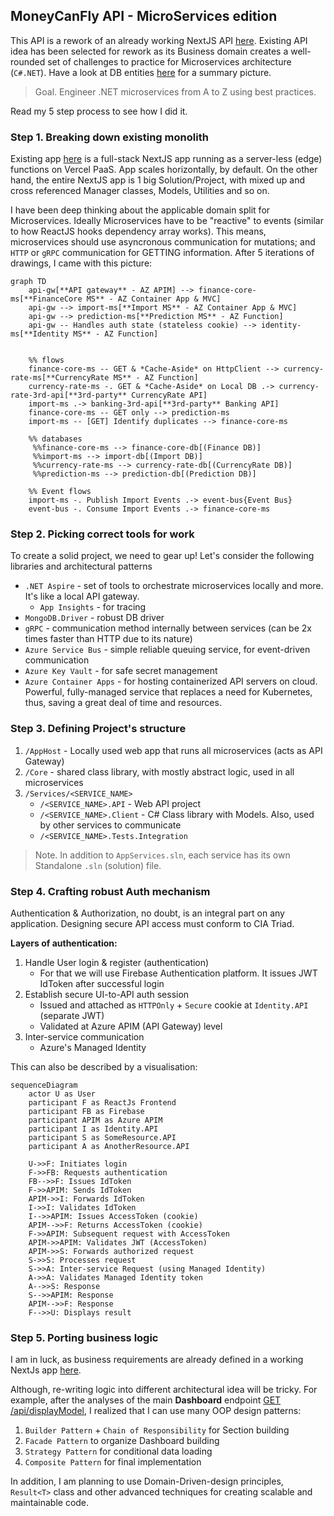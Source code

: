 ## MoneyCanFly API - MicroServices edition

This API is a rework of an already working NextJS API [here](https://github.com/armandasalmd/money-can-fly/tree/production/src/pages/api). Existing API idea has been selected for rework as its Business domain creates a well-rounded set of challenges to practice for Microservices architecture (`C#.NET`).
Have a look at DB entities [here](https://github.com/armandasalmd/money-can-fly/tree/production/src/server/models/mongo) for a summary picture. 

> Goal. Engineer .NET microservices from A to Z using best practices.

Read my 5 step process to see how I did it.

### Step 1. Breaking down existing monolith

Existing app [here](https://github.com/armandasalmd/money-can-fly/tree/production/src/pages/api) is a full-stack NextJS app running as a server-less (edge) functions on Vercel PaaS. App scales horizontally, by default. On the other hand, the entire NextJS app is 1 big Solution/Project, with mixed up and cross referenced Manager classes, Models, Utilities and so on.

I have been deep thinking about the applicable domain split for Microservices.
Ideally Microservices have to be "reactive" to events (similar to how ReactJS hooks dependency array works). This means, microservices should use asyncronous communication for mutations; and `HTTP` or `gRPC` communication for GETTING information. After 5 iterations of drawings, I came with this picture:

```mermaid
graph TD
    api-gw[**API gateway** - AZ APIM] --> finance-core-ms[**FinanceCore MS** - AZ Container App & MVC]
    api-gw --> import-ms[**Import MS** - AZ Container App & MVC]
    api-gw --> prediction-ms[**Prediction MS** - AZ Function]
    api-gw -- Handles auth state (stateless cookie) --> identity-ms[**Identity MS** - AZ Function]
    
    
    %% flows
    finance-core-ms -- GET & *Cache-Aside* on HttpClient --> currency-rate-ms[**CurrencyRate MS** - AZ Function]
    currency-rate-ms -. GET & *Cache-Aside* on Local DB .-> currency-rate-3rd-api[**3rd-party** CurrencyRate API]
    import-ms .-> banking-3rd-api[**3rd-party** Banking API]
    finance-core-ms -- GET only --> prediction-ms
    import-ms -- [GET] Identify duplicates --> finance-core-ms
    
    %% databases
     %%finance-core-ms --> finance-core-db[(Finance DB)]
     %%import-ms --> import-db[(Import DB)]
     %%currency-rate-ms --> currency-rate-db[(CurrencyRate DB)]
     %%prediction-ms --> prediction-db[(Prediction DB)]
    
    %% Event flows
    import-ms -. Publish Import Events .-> event-bus{Event Bus}
    event-bus -. Consume Import Events .-> finance-core-ms
```

### Step 2. Picking correct tools for work

To create a solid project, we need to gear up! Let's consider the following libraries and architectural patterns

- `.NET Aspire` - set of tools to orchestrate microservices locally and more. It's like a local API gateway. 
  - `App Insights` - for tracing
- `MongoDB.Driver` - robust DB driver
- `gRPC` - communication method internally between services (can be 2x times faster than HTTP due to its nature)
- `Azure Service Bus` - simple reliable queuing service, for event-driven communication
- `Azure Key Vault` - for safe secret management
- `Azure Container Apps` - for hosting containerized API servers on cloud. Powerful, fully-managed service that replaces a need for Kubernetes, thus, saving a great deal of time and resources.

### Step 3. Defining Project's structure

1. `/AppHost` - Locally used web app that runs all microservices (acts as API Gateway)
2. `/Core` - shared class library, with mostly abstract logic, used in all microservices
3. `/Services/<SERVICE_NAME>`
    - `/<SERVICE_NAME>.API` - Web API project
    - `/<SERVICE_NAME>.Client` - C# Class library with Models. Also, used by other services to communicate
    - `/<SERVICE_NAME>.Tests.Integration`

> Note. In addition to `AppServices.sln`, each service has its own Standalone `.sln` (solution) file.

### Step 4. Crafting robust Auth mechanism

Authentication & Authorization, no doubt, is an integral part on any application. Designing secure API access must conform to CIA Triad.

**Layers of authentication:**
1. Handle User login & register (authentication)
    - For that we will use Firebase Authentication platform. It issues JWT IdToken after successful login
2. Establish secure UI-to-API auth session
    - Issued and attached as `HTTPOnly` + `Secure` cookie at `Identity.API` (separate JWT)
    - Validated at Azure APIM (API Gateway) level
3. Inter-service communication
    - Azure's Managed Identity

This can also be described by a visualisation:

```mermaid
sequenceDiagram
    actor U as User
    participant F as ReactJs Frontend
    participant FB as Firebase
    participant APIM as Azure APIM
    participant I as Identity.API
    participant S as SomeResource.API
    participant A as AnotherResource.API

    U->>F: Initiates login
    F->>FB: Requests authentication
    FB-->>F: Issues IdToken
    F->>APIM: Sends IdToken
    APIM->>I: Forwards IdToken
    I->>I: Validates IdToken
    I-->>APIM: Issues AccessToken (cookie)
    APIM-->>F: Returns AccessToken (cookie)
    F->>APIM: Subsequent request with AccessToken
    APIM->>APIM: Validates JWT (AccessToken)
    APIM->>S: Forwards authorized request
    S->>S: Processes request
    S->>A: Inter-service Request (using Managed Identity)
    A->>A: Validates Managed Identity token
    A-->>S: Response
    S-->>APIM: Response
    APIM-->>F: Response
    F-->>U: Displays result
```

### Step 5. Porting business logic

I am in luck, as business requirements are already defined in a working NextJs app [here](https://github.com/armandasalmd/money-can-fly/tree/production/src/pages/api).

Although, re-writing logic into different architectural idea will be tricky. For example, after the analyses of the main **Dashboard** endpoint [GET /api/displayModel](https://github.com/armandasalmd/money-can-fly/blob/production/src/pages/api/dashboard/displayModel.ts), I realized that I can use many OOP design patterns:

1. `Builder Pattern` + `Chain of Responsibility` for Section building
2. `Facade Pattern` to organize Dashboard building
3. `Strategy Pattern` for conditional data loading
4. `Composite Pattern` for final implementation

In addition, I am planning to use Domain-Driven-design principles, `Result<T>` class and other advanced techniques for creating scalable and maintainable code.
